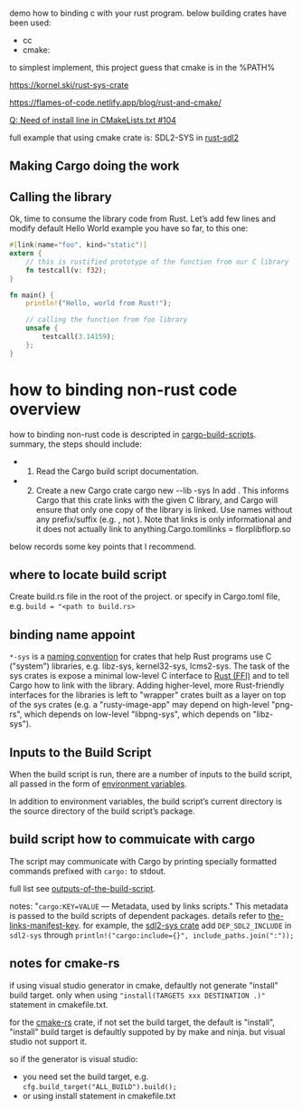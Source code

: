 
demo how to binding c with your rust program. below building crates have been used:

- cc
- cmake:

to simplest implement, this project guess that cmake is in the %PATH%

https://kornel.ski/rust-sys-crate

https://flames-of-code.netlify.app/blog/rust-and-cmake/

[Q: Need of install line in CMakeLists.txt #104](https://github.com/rust-lang/cmake-rs/issues/104)

full example that using cmake crate is: SDL2-SYS in [rust-sdl2](https://github.com/Rust-SDL2/rust-sdl2)

## Making Cargo doing the work

## Calling the library
Ok, time to consume the library code from Rust. Let’s add few lines and modify default Hello World example you have so far, to this one:

```rust
#[link(name="foo", kind="static")]
extern { 
    // this is rustified prototype of the function from our C library
    fn testcall(v: f32); 
}

fn main() {
    println!("Hello, world from Rust!");

    // calling the function from foo library
    unsafe { 
        testcall(3.14159); 
    };
}
```

# how to binding non-rust code overview

how to binding non-rust code is descripted in [cargo-build-scripts](https://doc.rust-lang.org/cargo/reference/build-scripts.html). summary, the steps should include:

- 1. Read the Cargo build script documentation.
- 2. Create a new Cargo crate cargo new --lib <library name here>-sys
In add . This informs Cargo that this crate links with the given C library, and Cargo will ensure that only one copy of the library is linked. Use names without any prefix/suffix (e.g. , not ). Note that links is only informational and it does not actually link to anything.Cargo.tomllinks = <library name>florplibflorp.so




 below records some key points that I recommend.

## where to locate build script

Create build.rs file in the root of the project. or specify in  Cargo.toml file, e.g. `build = "<path to build.rs>`

## binding name appoint

`*-sys` is a [naming convention](https://doc.rust-lang.org/cargo/reference/build-scripts.html#-sys-packages) for crates that help Rust programs use C ("system") libraries, e.g. libz-sys, kernel32-sys, lcms2-sys. The task of the sys crates is expose a minimal low-level C interface to [Rust (FFI)](https://doc.rust-lang.org/book/ffi.html) and to tell Cargo how to link with the library. Adding higher-level, more Rust-friendly interfaces for the libraries is left to "wrapper" crates built as a layer on top of the sys crates (e.g. a "rusty-image-app" may depend on high-level "png-rs", which depends on low-level "libpng-sys", which depends on "libz-sys").

## Inputs to the Build Script
When the build script is run, there are a number of inputs to the build script, all passed in the form of [environment variables](https://web.mit.edu/rust-lang_v1.25/arch/amd64_ubuntu1404/share/doc/rust/html/cargo/reference/environment-variables.html).


In addition to environment variables, the build script’s current directory is the source directory of the build script’s package.

## build script how to commuicate with cargo

The script may communicate with Cargo by printing specially formatted commands prefixed with `cargo:` to stdout.

full list see [outputs-of-the-build-script](https://doc.rust-lang.org/cargo/reference/build-scripts.html#outputs-of-the-build-script).

notes: "`cargo:KEY=VALUE` — Metadata, used by links scripts." This metadata is passed to the build scripts of dependent packages. details refer to [the-links-manifest-key](https://doc.rust-lang.org/cargo/reference/build-scripts.html#the-links-manifest-key). for example, the [sdl2-sys crate](https://github.com/Rust-SDL2/rust-sdl2) add  `DEP_SDL2_INCLUDE` in `sdl2-sys` through `println!("cargo:include={}", include_paths.join(":"));`


## notes for cmake-rs

if using visual studio generator in cmake, defaultly not generate "install" build target. only when using `"install(TARGETS xxx DESTINATION .)"` statement in cmakefile.txt.

for the [cmake-rs](https://github.com/rust-lang/cmake-rs) crate, if not set the build target, the default is  "install", "install" build target is defaultly suppoted by by make and ninja. but visual studio not support it. 

so if the generator is visual studio:

- you need set the build target, e.g. `cfg.build_target("ALL_BUILD").build();`
- or using install statement in cmakefile.txt

